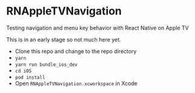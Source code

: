 # RNAppleTVNavigation
Testing navigation and menu key behavior with React Native on Apple TV

This is in an early stage so not much here yet.

- Clone this repo and change to the repo directory
- `yarn`
- `yarn run bundle_ios_dev`
- `cd iOS`
- `pod install`
- Open `RNAppleTVNavigation.xcworkspace` in Xcode



